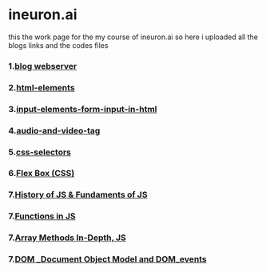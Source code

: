 # ineuron.ai
this the work page for the my  course of ineuron.ai so here i uploaded all the blogs links and the codes files

### 1.[**blog webserver**](https://codemanishh.hashnode.dev/web-server)
### 2.[**html-elements**](https://codemanishh.hashnode.dev/html-element)
### 3.[**input-elements-form-input-in-html**](https://codemanishh.hashnode.dev/input-elements-form-input-in-html)
### 4.[**audio-and-video-tag**](https://codemanishh.hashnode.dev/audio-and-video-tag)
### 5.[**css-selectors**](https://codemanishh.hashnode.dev/css-selectors)
### 6.[**Flex Box (CSS)**](https://codemanishh.hashnode.dev/flex-box-css)
### 7.[**History of JS & Fundaments of JS**](https://codemanishh.hashnode.dev/history-of-js-fundaments-of-js)
### 7.[**Functions in JS**](https://codemanishh.hashnode.dev/functions-in-js)
### 7.[**Array Methods In-Depth, JS**](https://codemanishh.hashnode.dev/array-methods-in-depth-js)
### 7.[**DOM _Document Object Model and DOM_events**](https://codemanishh.hashnode.dev/dom-document-object-model-and-domevents)

